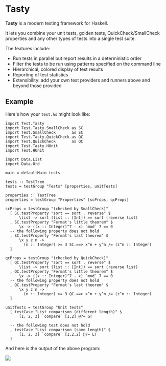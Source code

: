 # Tasty

**Tasty** is a modern testing framework for Haskell.

It lets you combine your unit tests, golden tests, QuickCheck/SmallCheck
properties and any other types of tests into a single test suite.

The features include:

* Run tests in parallel but report results in a deterministic order
* Filter the tests to be run using patterns specified on the command line
* Hierarchical, colored display of test results
* Reporting of test statistics
* Extensibility: add your own test providers and runners above and beyond those
  provided

## Example

Here's how your `test.hs` might look like:

    import Test.Tasty
    import Test.Tasty.SmallCheck as SC
    import Test.SmallCheck       as SC
    import Test.Tasty.QuickCheck as QC
    import Test.QuickCheck       as QC
    import Test.Tasty.HUnit
    import Test.HUnit

    import Data.List
    import Data.Ord

    main = defaultMain tests

    tests :: TestTree
    tests = testGroup "Tests" [properties, unitTests]

    properties :: TestTree
    properties = testGroup "Properties" [scProps, qcProps]

    scProps = testGroup "(checked by SmallCheck)"
      [ SC.testProperty "sort == sort . reverse" $
          \list -> sort (list :: [Int]) == sort (reverse list)
      , SC.testProperty "Fermat's little theorem" $
          \x -> ((x :: Integer)^7 - x) `mod` 7 == 0
      -- the following property does not hold
      , SC.testProperty "Fermat's last theorem" $
          \x y z n ->
            (n :: Integer) >= 3 SC.==> x^n + y^n /= (z^n :: Integer)
      ]

    qcProps = testGroup "(checked by QuickCheck)"
      [ QC.testProperty "sort == sort . reverse" $
          \list -> sort (list :: [Int]) == sort (reverse list)
      , QC.testProperty "Fermat's little theorem" $
          \x -> ((x :: Integer)^7 - x) `mod` 7 == 0
      -- the following property does not hold
      , QC.testProperty "Fermat's last theorem" $
          \x y z n ->
            (n :: Integer) >= 3 QC.==> x^n + y^n /= (z^n :: Integer)
      ]

    unitTests = testGroup "Unit tests"
      [ testCase "List comparison (different length)" $
          [1, 2, 3] `compare` [1,2] @?= GT

      -- the following test does not hold
      , testCase "List comparison (same length)" $
          [1, 2, 3] `compare` [1,2,2] @?= LT
      ]

And here is the output of the above program:

![](https://raw.github.com/feuerbach/tasty/master/screenshot.png)
